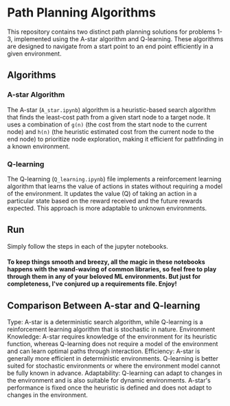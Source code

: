 # Path Planning Algorithms

This repository contains two distinct path planning solutions for problems 1-3, implemented using the A-star algorithm and Q-learning. These algorithms are designed to navigate from a start point to an end point efficiently in a given environment.

## Algorithms

### A-star Algorithm

The A-star (`A_star.ipynb`) algorithm is a heuristic-based search algorithm that finds the least-cost path from a given start node to a target node. It uses a combination of `g(n)` (the cost from the start node to the current node) and `h(n)` (the heuristic estimated cost from the current node to the end node) to prioritize node exploration, making it efficient for pathfinding in a known environment.

### Q-learning

The Q-learning (`Q_learning.ipynb`) file implements a reinforcement learning algorithm that learns the value of actions in states without requiring a model of the environment. It updates the value (Q) of taking an action in a particular state based on the reward received and the future rewards expected. This approach is more adaptable to unknown environments.

## Run

Simply follow the steps in each of the jupyter notebooks.

#### To keep things smooth and breezy, all the magic in these notebooks happens with the wand-waving of common libraries, so feel free to play through them in any of your beloved ML environments. But just for completeness, I've conjured up a requirements file. Enjoy!

## Comparison Between A-star and Q-learning
Type: A-star is a deterministic search algorithm, while Q-learning is a reinforcement learning algorithm that is stochastic in nature.
Environment Knowledge: A-star requires knowledge of the environment for its heuristic function, whereas Q-learning does not require a model of the environment and can learn optimal paths through interaction.
Efficiency: A-star is generally more efficient in deterministic environments. Q-learning is better suited for stochastic environments or where the environment model cannot be fully known in advance.
Adaptability: Q-learning can adapt to changes in the environment and is also suitable for dynamic environments. A-star's performance is fixed once the heuristic is defined and does not adapt to changes in the environment.
